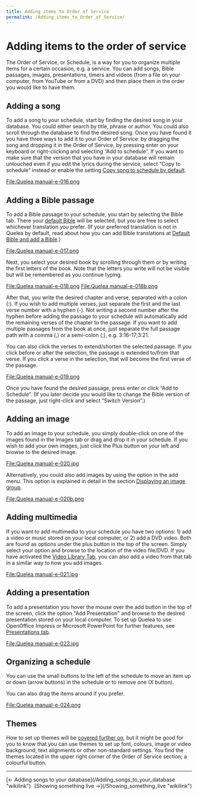 ```yaml
---
title: Adding items to Order of Service
permalink: /Adding_items_to_Order_of_Service/
---
```


# Adding items to the order of service

The Order of Service, or Schedule, is a way for you to organize multiple items for a certain occasion, e.g. a service. You can add songs, Bible passages, images, presentations, timers and videos (from a file on your computer, from YouTube or from a DVD) and then place them in the order you would like to have them.

Adding a song
-------------

To add a song to your schedule, start by finding the desired song in your database. You could either search by title, phrase or author. You could also scroll through the database to find the desired song. Once you have found it you have three ways to add it to your Order of Service: by dragging the song and dropping it in the Order of Service, by pressing enter on your keyboard or right-clicking and selecting “Add to schedule”. If you want to make sure that the version that you have in your database will remain untouched even if you edit the lyrics during the service, select “Copy to schedule” instead or enable the setting [Copy song to schedule by default](/Copy_song_to_schedule_by_default "wikilink").

[<File:Quelea> manual-e-016.png](/File:Quelea_manual-e-016.png "wikilink")

Adding a Bible passage
----------------------

To add a Bible passage to your schedule, you start by selecting the Bible tab. There your [default Bible](/Bible_tab#Default_bible_and_add_a_bible "wikilink") will be selected, but you are free to select whichever translation you prefer. (If your preferred translation is not in Quelea by default, read about how you can add Bible translations at [Default Bible and add a Bible](/Bible_tab#Default_Bible_and_add_a_Bible "wikilink").)

[<File:Quelea> manual-e-017.png](/File:Quelea_manual-e-017.png "wikilink")

Next, you select your desired book by scrolling through them or by writing the first letters of the book. Note that the letters you write will not be visible but will be remembered as you continue typing.

[<File:Quelea> manual-e-018.png](/File:Quelea_manual-e-018.png "wikilink") [<File:Quelea> manual-e-018b.png](/File:Quelea_manual-e-018b.png "wikilink")

After that, you write the desired chapter and verse, separated with a colon (:). If you wish to add multiple verses, just separate the first and the last verse number with a hyphen (-). Not writing a second number after the hyphen before adding the passage to your schedule will automatically add the remaining verses of the chapter to the passage. If you want to add multiple passages from the book at once, just separate the full passage path with a comma (,) or a semi-colon (;), e.g. 3:16-17;3:21.

You can also click the verses to extend/shorten the selected passage. If you click before or after the selection, the passage is extended to/from that verse. If you click a verse in the selection, that will become the first verse of the passage.

[<File:Quelea> manual-e-019.png](/File:Quelea_manual-e-019.png "wikilink")

Once you have found the desired passage, press enter or click “Add to Schedule”. (If you later decide you would like to change the Bible version of the passage, just right-click and select “Switch Version”.)

Adding an image
---------------

To add an image to your schedule, you simply double-click on one of the images found in the Images tab or drag and drop it in your schedule. If you wish to add your own images, just click the Plus button on your left and browse to the desired image.

[<File:Quelea> manual-e-020.jpg](/File:Quelea_manual-e-020.jpg "wikilink")

Alternatively, you could also add images by using the option in the add menu. This option is explained in detail in the section [Displaying an image group](/Displaying_an_image_group "wikilink").

[<File:Quelea> manual-e-020b.png](/File:Quelea_manual-e-020b.png "wikilink")

Adding multimedia
-----------------

If you want to add multimedia to your schedule you have two options: 1) add a video or music stored on your local computer, or 2) add a DVD video. Both are found as options under the plus button in the top of the screen. Simply select your option and browse to the location of the video file/DVD. If you have activated the [Video Library Tab](/General_tab#Show_Video_Library_Tab_(requires_restart) "wikilink"), you can also add a video from that tab in a similar way to how you add images.

[<File:Quelea> manual-e-021.jpg](/File:Quelea_manual-e-021.jpg "wikilink")

Adding a presentation
---------------------

To add a presentation you hover the mouse over the add button in the top of the screen, click the option "Add Presentation" and browse to the desired presentation stored on your local computer. To set up Quelea to use OpenOffice Impress or Microsoft PowerPoint for further features, see [Presentations tab](/Presentations_tab "wikilink").

[<File:Quelea> manual-e-023.jpg](/File:Quelea_manual-e-023.jpg "wikilink")

Organizing a schedule
---------------------

You can use the small buttons to the left of the schedule to move an item up or down (arrow buttons) in the schedule or to remove one (X button).

You can also drag the items around if you prefer.

[<File:Quelea> manual-e-024.png](/File:Quelea_manual-e-024.png "wikilink")

Themes
------

How to set up themes will be [covered further on](/Themes "wikilink"), but it might be good for you to know that you can use themes to set up font, colours, image or video background, text alignments or other non-standard settings. You find the themes located in the upper right corner of the Order of Service section; a colourful button.

------------------------------------------------------------------------

<div style="text-align: left;">
[← Adding songs to your database](/Adding_songs_to_your_database "wikilink") <span style="float:right;"> [Showing something live →](/Showing_something_live "wikilink")</span>

</div>
